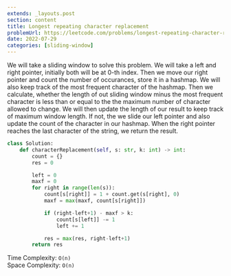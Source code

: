 ```yaml
---
extends: _layouts.post
section: content
title: Longest repeating character replacement
problemUrl: https://leetcode.com/problems/longest-repeating-character-replacement/
date: 2022-07-29
categories: [sliding-window]
---
```


We will take a sliding window to solve this problem. We will take a left and right pointer, initially both will be at 0-th index. Then we move our right pointer and count the number of occurances, store it in a hashmap. We will also keep track of the most frequent character of the hashmap. Then we calculate, whether the length of out sliding window minus the most frequent character is less than or equal to the the maximum number of character allowed to change. We will then update the length of our result to keep track of maximum window length. If not, the we slide our left pointer and also update the count of the character in our hashmap. When the right pointer reaches the last character of the string, we return the result.


```python
class Solution:
    def characterReplacement(self, s: str, k: int) -> int:
        count = {}
        res = 0

        left = 0
        maxf = 0
        for right in range(len(s)):
            count[s[right]] = 1 + count.get(s[right], 0)
            maxf = max(maxf, count[s[right]])

            if (right-left+1) - maxf > k:
                count[s[left]] -= 1
                left += 1

            res = max(res, right-left+1)
        return res
```

Time Complexity: `O(n)` <br/>
Space Complexity: `O(n)`